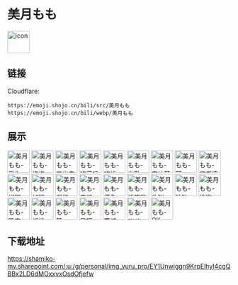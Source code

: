 # 美月もも
<img src="https://emoji.shojo.cn/bili/src/美月もも/icon.png" width="50" height="50" alt="icon">

## 链接
Cloudflare:
```
https://emoji.shojo.cn/bili/src/美月もも
https://emoji.shojo.cn/bili/webp/美月もも
```
## 展示
<img src="https://emoji.shojo.cn/bili/src/美月もも/美月もも-爱你.png" width="50" height="50" alt="美月もも-爱你">
<img src="https://emoji.shojo.cn/bili/src/美月もも/美月もも-抱抱.png" width="50" height="50" alt="美月もも-抱抱">
<img src="https://emoji.shojo.cn/bili/src/美月もも/美月もも-叉出去.png" width="50" height="50" alt="美月もも-叉出去">
<img src="https://emoji.shojo.cn/bili/src/美月もも/美月もも-吃了吗.png" width="50" height="50" alt="美月もも-吃了吗">
<img src="https://emoji.shojo.cn/bili/src/美月もも/美月もも-吃桃.png" width="50" height="50" alt="美月もも-吃桃">
<img src="https://emoji.shojo.cn/bili/src/美月もも/美月もも-出勤.png" width="50" height="50" alt="美月もも-出勤">
<img src="https://emoji.shojo.cn/bili/src/美月もも/美月もも-耷拉耳.png" width="50" height="50" alt="美月もも-耷拉耳">
<img src="https://emoji.shojo.cn/bili/src/美月もも/美月もも-盯.png" width="50" height="50" alt="美月もも-盯">
<img src="https://emoji.shojo.cn/bili/src/美月もも/美月もも-嗨老婆.png" width="50" height="50" alt="美月もも-嗨老婆">
<img src="https://emoji.shojo.cn/bili/src/美月もも/美月もも-好耶.png" width="50" height="50" alt="美月もも-好耶">
<img src="https://emoji.shojo.cn/bili/src/美月もも/美月もも-加班.png" width="50" height="50" alt="美月もも-加班">
<img src="https://emoji.shojo.cn/bili/src/美月もも/美月もも-哭了.png" width="50" height="50" alt="美月もも-哭了">
<img src="https://emoji.shojo.cn/bili/src/美月もも/美月もも-来了.png" width="50" height="50" alt="美月もも-来了">
<img src="https://emoji.shojo.cn/bili/src/美月もも/美月もも-摸鱼.png" width="50" height="50" alt="美月もも-摸鱼">
<img src="https://emoji.shojo.cn/bili/src/美月もも/美月もも-请笑我.png" width="50" height="50" alt="美月もも-请笑我">
<img src="https://emoji.shojo.cn/bili/src/美月もも/美月もも-收到.png" width="50" height="50" alt="美月もも-收到">
<img src="https://emoji.shojo.cn/bili/src/美月もも/美月もも-贴贴.png" width="50" height="50" alt="美月もも-贴贴">
<img src="https://emoji.shojo.cn/bili/src/美月もも/美月もも-偷窥.png" width="50" height="50" alt="美月もも-偷窥">
<img src="https://emoji.shojo.cn/bili/src/美月もも/美月もも-晚安.png" width="50" height="50" alt="美月もも-晚安">
<img src="https://emoji.shojo.cn/bili/src/美月もも/美月もも-想桃.png" width="50" height="50" alt="美月もも-想桃">
<img src="https://emoji.shojo.cn/bili/src/美月もも/美月もも-赞.png" width="50" height="50" alt="美月もも-赞">
<img src="https://emoji.shojo.cn/bili/src/美月もも/美月もも-早呀.png" width="50" height="50" alt="美月もも-早呀">
<img src="https://emoji.shojo.cn/bili/src/美月もも/美月もも-震撼.png" width="50" height="50" alt="美月もも-震撼">
<img src="https://emoji.shojo.cn/bili/src/美月もも/美月もも-mua.png" width="50" height="50" alt="美月もも-mua">
<img src="https://emoji.shojo.cn/bili/src/美月もも/美月もも-OK.png" width="50" height="50" alt="美月もも-OK">

## 下载地址

https://shamiko-my.sharepoint.com/:u:/g/personal/img_yuru_pro/EY1Unwiggn9KrpElhyI4cgQBBx2LD6dMOxxvxOsdOfjefw